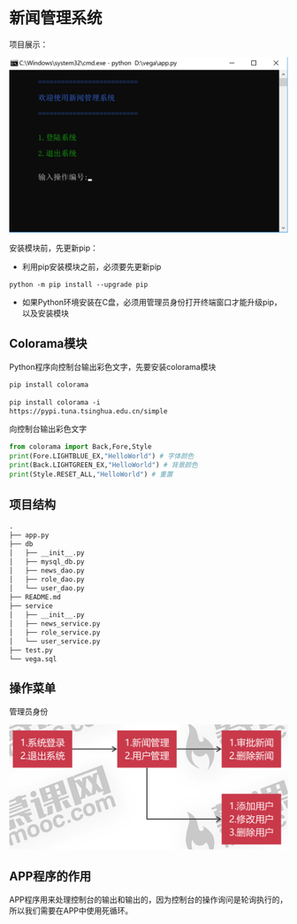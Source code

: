 <!--
 * @Description: 
 * @Author: neozhang
 * @Date: 2022-04-06 22:11:42
 * @LastEditors: neozhang
 * @LastEditTime: 2022-04-06 22:19:49
-->
# 新闻管理系统  

项目展示：  

![](../../res/新闻管理系统项目展示.png)  

安装模块前，先更新pip：  

- 利用pip安装模块之前，必须要先更新pip  
```
python -m pip install --upgrade pip
```

- 如果Python环境安装在C盘，必须用管理员身份打开终端窗口才能升级pip，以及安装模块  

## Colorama模块  

Python程序向控制台输出彩色文字，先要安装colorama模块  

```
pip install colorama

pip install colorama -i
https://pypi.tuna.tsinghua.edu.cn/simple
```

向控制台输出彩色文字  

```py
from colorama import Back,Fore,Style
print(Fore.LIGHTBLUE_EX,"HelloWorld") # 字体颜色
print(Back.LIGHTGREEN_EX,"HelloWorld") # 背景颜色
print(Style.RESET_ALL,"HelloWorld") # 重置
```

## 项目结构  

```
.
├── app.py
├── db
│   ├── __init__.py
│   ├── mysql_db.py
│   ├── news_dao.py
│   ├── role_dao.py
│   └── user_dao.py
├── README.md
├── service
│   ├── __init__.py
│   ├── news_service.py
│   ├── role_service.py
│   └── user_service.py
├── test.py
└── vega.sql
```

## 操作菜单  

管理员身份  

![](../../res/新闻管理系统_管理员操作菜单.png)  

## APP程序的作用  

APP程序用来处理控制台的输出和输出的，因为控制台的操作询问是轮询执行的，所以我们需要在APP中使用死循环。  